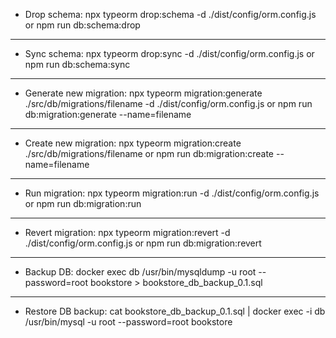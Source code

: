- Drop schema:
npx typeorm drop:schema -d ./dist/config/orm.config.js
or
npm run db:schema:drop

---------------------------------------------------------------------

- Sync schema:
npx typeorm drop:sync -d ./dist/config/orm.config.js
or
npm run db:schema:sync

---------------------------------------------------------------------

- Generate new migration:
npx typeorm migration:generate ./src/db/migrations/filename -d ./dist/config/orm.config.js
or
npm run db:migration:generate --name=filename

---------------------------------------------------------------------

- Create new migration:
npx typeorm migration:create ./src/db/migrations/filename
or
npm run db:migration:create --name=filename

---------------------------------------------------------------------

- Run migration:
npx typeorm migration:run -d ./dist/config/orm.config.js
or
npm run db:migration:run

---------------------------------------------------------------------

- Revert migration:
npx typeorm migration:revert -d ./dist/config/orm.config.js
or
npm run db:migration:revert

---------------------------------------------------------------------

- Backup DB:
docker exec db /usr/bin/mysqldump -u root --password=root bookstore > bookstore_db_backup_0.1.sql

---------------------------------------------------------------------

- Restore DB backup:
cat bookstore_db_backup_0.1.sql | docker exec -i db /usr/bin/mysql -u root --password=root bookstore